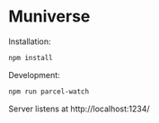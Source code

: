 # Muniverse

Installation:

```sh
npm install
```

Development:

```sh
npm run parcel-watch
```

Server listens at http://localhost:1234/
